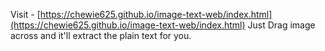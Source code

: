 Visit - [https://chewie625.github.io/image-text-web/index.html](https://chewie625.github.io/image-text-web/index.html)
Just Drag image across and it'll extract the plain text for you. 
